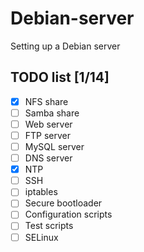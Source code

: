 # Debian-server
Setting up a Debian server

## TODO list [1/14]
   - [x] NFS share
   - [ ] Samba share
   - [ ] Web server
   - [ ] FTP server
   - [ ] MySQL server
   - [ ] DNS server
   - [x] NTP
   - [ ] SSH
   - [ ] iptables
   - [ ] Secure bootloader
   - [ ] Configuration scripts
   - [ ] Test scripts
   - [ ] SELinux
